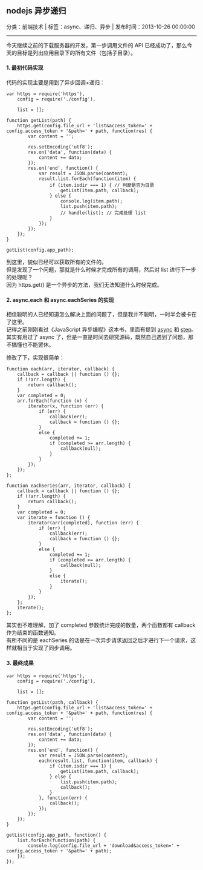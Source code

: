 ## nodejs 异步递归

分类：前端技术 | 标签：async、递归、异步 | 发布时间：2013-10-26 00:00:00

___

今天继续之前的下载服务器的开发，第一步调用文件的 API 已经成功了，那么今天的目标是列出应用目录下的所有文件（包括子目录）。

#### 1. 最初代码实现

代码的实现主要是用到了异步回调+递归：

    var https = require('https'),
        config = require('./config'),
        
        list = [];
    
    function getList(path) {
        https.get(config.file_url + 'list&access_token=' + config.access_token + '&path=' + path, function(res) {
            var content = '';
            
            res.setEncoding('utf8');
            res.on('data', function(data) {
                content += data;
            });
            res.on('end', function() {
                var result = JSON.parse(content);
                result.list.forEach(function(item) {
                    if (item.isdir === 1) { // 判断是否为目录
                        getList(item.path, callback);
                    } else {
                        console.log(item.path);
                        list.push(item.path);
                        // handle(list); // 完成处理 list
                    }
                });
            });
        });
    }
    
    getList(config.app_path);
    
到这里，貌似已经可以获取所有的文件的。  
但是发现了一个问题，那就是什么时候才完成所有的调用，然后对 list 进行下一步的处理呢？  
因为 https.get() 是一个异步的方法，我们无法知道什么时候完成。

#### 2. async.each 和 async.eachSeries 的实现

相信聪明的人已经知道怎么解决上面的问题了，但是我并不聪明，一时半会被卡在了这里。  
记得之前刚刚看过《JavaScript 异步编程》这本书，里面有提到 [async](https://github.com/caolan/async) 和 [step](https://github.com/creationix/step)。  
其实有用过了 async 了，但是一直是时间去研究源码，既然自己遇到了问题，那不搞懂也不能罢休。

修改了下，实现很简单：

    function each(arr, iterator, callback) {
        callback = callback || function () {};
        if (!arr.length) {
            return callback();
        }
        var completed = 0;
        arr.forEach(function (x) {
            iterator(x, function (err) {
                if (err) {
                    callback(err);
                    callback = function () {};
                }
                else {
                    completed += 1;
                    if (completed >= arr.length) {
                        callback(null);
                    }
                }
            });
        });
    };

    function eachSeries(arr, iterator, callback) {
        callback = callback || function () {};
        if (!arr.length) {
            return callback();
        }
        var completed = 0;
        var iterate = function () {
            iterator(arr[completed], function (err) {
                if (err) {
                    callback(err);
                    callback = function () {};
                }
                else {
                    completed += 1;
                    if (completed >= arr.length) {
                        callback(null);
                    }
                    else {
                        iterate();
                    }
                }
            });
        };
        iterate();
    };
    
其实也不难理解，加了 completed 参数统计完成的数量，两个函数都有 callback 作为结束的函数通知。  
有所不同的是 eachSeries 的话是在一次异步请求返回之后才进行下一个请求，这样就相当于实现了同步调用。

#### 3. 最终成果

    var https = require('https'),
        config = require('./config'),
        
        list = [];
    
    function getList(path, callback) {
        https.get(config.file_url + 'list&access_token=' + config.access_token + '&path=' + path, function(res) {
            var content = '';
            
            res.setEncoding('utf8');
            res.on('data', function(data) {
                content += data;
            });
            res.on('end', function() {
                var result = JSON.parse(content);
                each(result.list, function(item, callback) {
                    if (item.isdir === 1) {
                        getList(item.path, callback);
                    } else {
                        list.push(item.path);
                        callback();
                    }
                }, function(err) {
                    callback();
                });
            });
        });
    }
    
    getList(config.app_path, function() {
        list.forEach(function(path) {
            console.log(config.file_url + 'download&access_token=' + config.access_token + '&path=' + path);
        });
    });